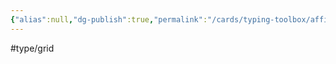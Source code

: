 ```yaml
---
{"alias":null,"dg-publish":true,"permalink":"/cards/typing-toolbox/affiliative/","dgPassFrontmatter":true,"created":"2023-04-14T15:19:55.814+02:00","updated":"2023-05-02T10:34:43.176+02:00"}
---
```


#type/grid  

